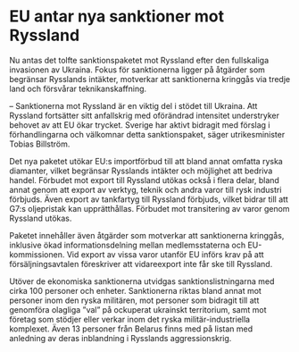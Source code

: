 # EU antar nya sanktioner mot Ryssland

Nu antas det tolfte sanktionspaketet mot Ryssland efter den fullskaliga invasionen av Ukraina. Fokus för sanktionerna ligger på åtgärder som begränsar Rysslands intäkter, motverkar att sanktionerna kringgås via tredje land och försvårar teknikanskaffning.

– Sanktionerna mot Ryssland är en viktig del i stödet till Ukraina. Att Ryssland fortsätter sitt anfallskrig med oförändrad intensitet understryker behovet av att EU ökar trycket. Sverige har aktivt bidragit med förslag i förhandlingarna och välkomnar detta sanktionspaket, säger utrikesminister Tobias Billström.

Det nya paketet utökar EU:s importförbud till att bland annat omfatta ryska diamanter, vilket begränsar Rysslands intäkter och möjlighet att bedriva handel. Förbudet mot export till Ryssland utökas också i flera delar, bland annat genom att export av verktyg, teknik och andra varor till rysk industri förbjuds. Även export av tankfartyg till Ryssland förbjuds, vilket bidrar till att G7:s oljepristak kan upprätthållas. Förbudet mot transitering av varor genom Ryssland utökas.

Paketet innehåller även åtgärder som motverkar att sanktionerna kringgås, inklusive ökad informationsdelning mellan medlemsstaterna och EU-kommissionen. Vid export av vissa varor utanför EU införs krav på att försäljningsavtalen föreskriver att vidareexport inte får ske till Ryssland.

Utöver de ekonomiska sanktionerna utvidgas sanktionslistningarna med cirka 100 personer och enheter. Sanktionerna riktas bland annat mot personer inom den ryska militären, mot personer som bidragit till att genomföra olagliga ”val” på ockuperat ukrainskt territorium, samt mot företag som stödjer eller verkar inom det ryska militär-industriella komplexet. Även 13 personer från Belarus finns med på listan med anledning av deras inblandning i Rysslands aggressionskrig.
